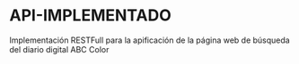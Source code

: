 # API-IMPLEMENTADO
Implementación RESTFull para la apificación de la página web de búsqueda del diario digital ABC Color

